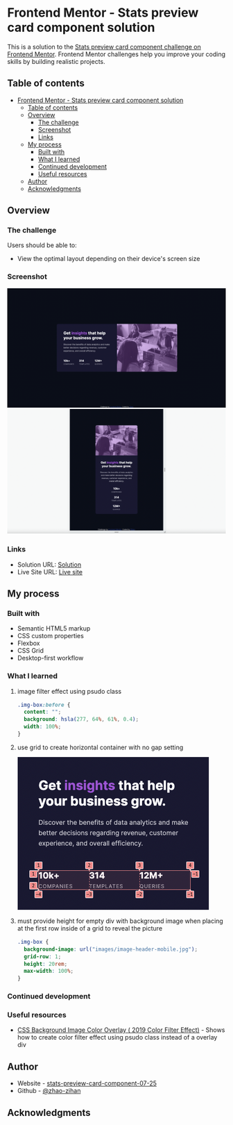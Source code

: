 # Frontend Mentor - Stats preview card component solution

This is a solution to the [Stats preview card component challenge on Frontend Mentor](https://www.frontendmentor.io/challenges/stats-preview-card-component-8JqbgoU62). Frontend Mentor challenges help you improve your coding skills by building realistic projects.

## Table of contents

- [Frontend Mentor - Stats preview card component solution](#frontend-mentor---stats-preview-card-component-solution)
  - [Table of contents](#table-of-contents)
  - [Overview](#overview)
    - [The challenge](#the-challenge)
    - [Screenshot](#screenshot)
    - [Links](#links)
  - [My process](#my-process)
    - [Built with](#built-with)
    - [What I learned](#what-i-learned)
    - [Continued development](#continued-development)
    - [Useful resources](#useful-resources)
  - [Author](#author)
  - [Acknowledgments](#acknowledgments)

## Overview

### The challenge

Users should be able to:

- View the optimal layout depending on their device's screen size

### Screenshot

![](markdown-img/2022-07-25-20-26-35.png)
![](markdown-img/2022-07-25-20-27-09.png)

### Links

- Solution URL: [Solution](https://github.com/zhao-zihan/frontend-mentor-practices/tree/main/stats-preview-card-component-mainm)
- Live Site URL: [Live site](https://stats-preview-card-component-07-25.netlify.app/)

## My process

### Built with

- Semantic HTML5 markup
- CSS custom properties
- Flexbox
- CSS Grid
- Desktop-first workflow

### What I learned

1. image filter effect using psudo class

   ```css
   .img-box:before {
     content: "";
     background: hsla(277, 64%, 61%, 0.4);
     width: 100%;
   }
   ```

2. use grid to create horizontal container with no gap setting

   ![](markdown-img/2022-07-25-20-30-36.png)

3. must provide height for empty div with background image when placing at the first row inside of a grid to reveal the picture
   ```css
   .img-box {
     background-image: url("images/image-header-mobile.jpg");
     grid-row: 1;
     height: 20rem;
     max-width: 100%;
   }
   ```

### Continued development

### Useful resources

- [CSS Background Image Color Overlay ( 2019 Color Filter Effect)](https://www.youtube.com/watch?v=OvRL3PljUuI) - Shows how to create color filter effect using psudo class instead of a overlay div

## Author

- Website - [stats-preview-card-component-07-25](https://stats-preview-card-component-07-25.netlify.app/)
- Github - [@zhao-zihan](https://github.com/zhao-zihan)

## Acknowledgments
